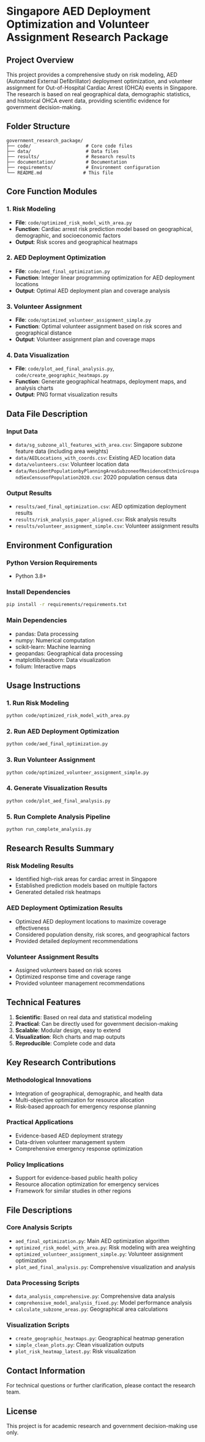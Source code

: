 # Singapore AED Deployment Optimization and Volunteer Assignment Research Package

## Project Overview

This project provides a comprehensive study on risk modeling, AED (Automated External Defibrillator) deployment optimization, and volunteer assignment for Out-of-Hospital Cardiac Arrest (OHCA) events in Singapore. The research is based on real geographical data, demographic statistics, and historical OHCA event data, providing scientific evidence for government decision-making.

## Folder Structure

```
government_research_package/
├── code/                    # Core code files
├── data/                    # Data files
├── results/                 # Research results
├── documentation/           # Documentation
├── requirements/            # Environment configuration
└── README.md               # This file
```

## Core Function Modules

### 1. Risk Modeling
- **File**: `code/optimized_risk_model_with_area.py`
- **Function**: Cardiac arrest risk prediction model based on geographical, demographic, and socioeconomic factors
- **Output**: Risk scores and geographical heatmaps

### 2. AED Deployment Optimization
- **File**: `code/aed_final_optimization.py`
- **Function**: Integer linear programming optimization for AED deployment locations
- **Output**: Optimal AED deployment plan and coverage analysis

### 3. Volunteer Assignment
- **File**: `code/optimized_volunteer_assignment_simple.py`
- **Function**: Optimal volunteer assignment based on risk scores and geographical distance
- **Output**: Volunteer assignment plan and coverage maps

### 4. Data Visualization
- **File**: `code/plot_aed_final_analysis.py`, `code/create_geographic_heatmaps.py`
- **Function**: Generate geographical heatmaps, deployment maps, and analysis charts
- **Output**: PNG format visualization results

## Data File Description

### Input Data
- `data/sg_subzone_all_features_with_area.csv`: Singapore subzone feature data (including area weights)
- `data/AEDLocations_with_coords.csv`: Existing AED location data
- `data/volunteers.csv`: Volunteer location data
- `data/ResidentPopulationbyPlanningAreaSubzoneofResidenceEthnicGroupandSexCensusofPopulation2020.csv`: 2020 population census data

### Output Results
- `results/aed_final_optimization.csv`: AED optimization deployment results
- `results/risk_analysis_paper_aligned.csv`: Risk analysis results
- `results/volunteer_assignment_simple.csv`: Volunteer assignment results

## Environment Configuration

### Python Version Requirements
- Python 3.8+

### Install Dependencies
```bash
pip install -r requirements/requirements.txt
```

### Main Dependencies
- pandas: Data processing
- numpy: Numerical computation
- scikit-learn: Machine learning
- geopandas: Geographical data processing
- matplotlib/seaborn: Data visualization
- folium: Interactive maps

## Usage Instructions

### 1. Run Risk Modeling
```bash
python code/optimized_risk_model_with_area.py
```

### 2. Run AED Deployment Optimization
```bash
python code/aed_final_optimization.py
```

### 3. Run Volunteer Assignment
```bash
python code/optimized_volunteer_assignment_simple.py
```

### 4. Generate Visualization Results
```bash
python code/plot_aed_final_analysis.py
```

### 5. Run Complete Analysis Pipeline
```bash
python run_complete_analysis.py
```

## Research Results Summary

### Risk Modeling Results
- Identified high-risk areas for cardiac arrest in Singapore
- Established prediction models based on multiple factors
- Generated detailed risk heatmaps

### AED Deployment Optimization Results
- Optimized AED deployment locations to maximize coverage effectiveness
- Considered population density, risk scores, and geographical factors
- Provided detailed deployment recommendations

### Volunteer Assignment Results
- Assigned volunteers based on risk scores
- Optimized response time and coverage range
- Provided volunteer management recommendations

## Technical Features

1. **Scientific**: Based on real data and statistical modeling
2. **Practical**: Can be directly used for government decision-making
3. **Scalable**: Modular design, easy to extend
4. **Visualization**: Rich charts and map outputs
5. **Reproducible**: Complete code and data

## Key Research Contributions

### Methodological Innovations
- Integration of geographical, demographic, and health data
- Multi-objective optimization for resource allocation
- Risk-based approach for emergency response planning

### Practical Applications
- Evidence-based AED deployment strategy
- Data-driven volunteer management system
- Comprehensive emergency response optimization

### Policy Implications
- Support for evidence-based public health policy
- Resource allocation optimization for emergency services
- Framework for similar studies in other regions

## File Descriptions

### Core Analysis Scripts
- `aed_final_optimization.py`: Main AED optimization algorithm
- `optimized_risk_model_with_area.py`: Risk modeling with area weighting
- `optimized_volunteer_assignment_simple.py`: Volunteer assignment optimization
- `plot_aed_final_analysis.py`: Comprehensive visualization and analysis

### Data Processing Scripts
- `data_analysis_comprehensive.py`: Comprehensive data analysis
- `comprehensive_model_analysis_fixed.py`: Model performance analysis
- `calculate_subzone_areas.py`: Geographical area calculations

### Visualization Scripts
- `create_geographic_heatmaps.py`: Geographical heatmap generation
- `simple_clean_plots.py`: Clean visualization outputs
- `plot_risk_heatmap_latest.py`: Risk visualization

## Contact Information

For technical questions or further clarification, please contact the research team.

## License

This project is for academic research and government decision-making use only. 
